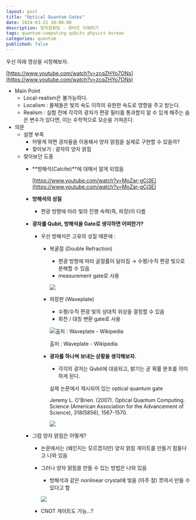 ```yaml
---
layout: post
title: "Optical Quantum Gates"
date: 2024-03-21 10:00:00
description: 양자컴퓨팅 - 큐비트 이해하기
tags: quantum-computing qubits physics korean
categories: quantum
published: false
---
```



우선 아래 영상을 시청해보자.

[https://www.youtube.com/watch?v=zcqZHYo7ONs](https://www.youtube.com/watch?v=zcqZHYo7ONs)

- Main Point
    - Local-realism은 불가능하다.
    - Localism : 물체들은 빛의 속도 이하의 유한한 속도로 영향을 주고 받는다.
    - Realism : 실험 전에 각각의 광자가 편광 필터를 통과할지 알 수 있게 해주는 숨은 변수가 있다면,
    이는 수학적으로 모순을 가져온다.
- 의문
    - 설명 부족
        - 어떻게 하면 광자들을 이용해서 양자 얽힘을 실제로 구현할 수 있을까?
        - 찾아보기 : 광자의 양자 얽힘
    - 찾아보던 도중
        - **방해석(Calcite)**에 대해서 알게 되었음
            
            [https://www.youtube.com/watch?v=MoZar-gCj3E](https://www.youtube.com/watch?v=MoZar-gCj3E)
            
        - **방해석의 성질**
            - 편광 방향에 따라 빛의 진행 속력(즉, 파장)이 다름
        - **광자를 Qubit, 방해석을 Gate로 생각하면 어떠한가?**
            - 우선 방해석은 고유의 성질 때문에 :
                - 복굴절 (Double Refraction)
                    - 편광 방향에 따라 굴절률이 달라짐 → 수평/수직 편광 빛으로 분해할 수 있음
                    - measurement gate로 사용
                    
                    ![](Optical%20Quantum%20Gates%20b3b5ca31f2934467881da06be1ef0b9b/Untitled.png)
                    
                - 파장판 (Waveplate)
                    - 수평/수직 편광 빛의 상대적 위상을 결정할 수 있음
                    - 회전 / 대칭 변환 gate로 사용
                    
                    ![출처 : Waveplate - Wikipedia](Optical%20Quantum%20Gates%20b3b5ca31f2934467881da06be1ef0b9b/Untitled%201.png)
                    
                    출처 : Waveplate - Wikipedia
                    
                - **광자를 하나씩 보내는 상황을 생각해보자.**
                    - 각각의 광자는 Qubit에 대응되고, 밝기는 곧 확률 분포를 의미하게 된다.
                    
                    실제 논문에서 제시되어 있는 optical quantum gate
                    
                    Jeremy L. O'Brien. (2007). Optical Quantum Computing. Science (American Association for the Advancement of Science), 318(5856), 1567-1570.
                    
                    ![](Optical%20Quantum%20Gates%20b3b5ca31f2934467881da06be1ef0b9b/Untitled%202.png)
                    
        - 그럼 양자 얽힘은 어떻게?
            - 논문에서는 (왜인지는 모르겠지만) 양자 얽힘 게이트를 만들기 힘들다고 나와 있음
            - 그러나 양자 얽힘을 만들 수 있는 방법은 나와 있음
                - 방해석과 같은 nonlinear crystal에 빛을 (아주 잘) 쪼여서 만들 수 있다고 함
                
                ![](Optical%20Quantum%20Gates%20b3b5ca31f2934467881da06be1ef0b9b/Untitled%203.png)
                
            - CNOT 게이트도 가능...?